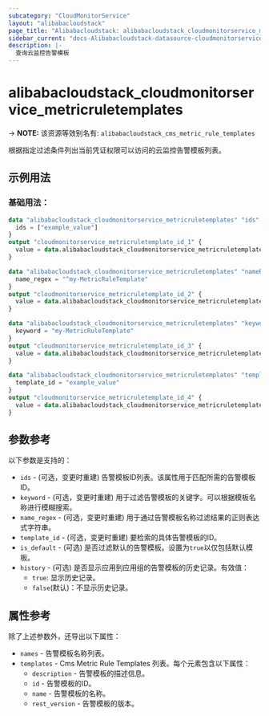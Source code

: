 ```yaml
---
subcategory: "CloudMonitorService"
layout: "alibabacloudstack"
page_title: "Alibabacloudstack: alibabacloudstack_cloudmonitorservice_metricruletemplates"
sidebar_current: "docs-Alibabacloudstack-datasource-cloudmonitorservice-metricruletemplates"
description: |- 
  查询云监控告警模板
---
```


# alibabacloudstack_cloudmonitorservice_metricruletemplates
-> **NOTE:** 该资源等效别名有: `alibabacloudstack_cms_metric_rule_templates`

根据指定过滤条件列出当前凭证权限可以访问的云监控告警模板列表。

## 示例用法

### 基础用法：

```terraform
data "alibabacloudstack_cloudmonitorservice_metricruletemplates" "ids" {
  ids = ["example_value"]
}
output "cloudmonitorservice_metricruletemplate_id_1" {
  value = data.alibabacloudstack_cloudmonitorservice_metricruletemplates.ids.templates.0.id
}

data "alibabacloudstack_cloudmonitorservice_metricruletemplates" "nameRegex" {
  name_regex = "^my-MetricRuleTemplate"
}
output "cloudmonitorservice_metricruletemplate_id_2" {
  value = data.alibabacloudstack_cloudmonitorservice_metricruletemplates.nameRegex.templates.0.id
}

data "alibabacloudstack_cloudmonitorservice_metricruletemplates" "keyword" {
  keyword = "my-MetricRuleTemplate"
}
output "cloudmonitorservice_metricruletemplate_id_3" {
  value = data.alibabacloudstack_cloudmonitorservice_metricruletemplates.keyword.templates.0.id
}

data "alibabacloudstack_cloudmonitorservice_metricruletemplates" "template_id" {
  template_id = "example_value"
}
output "cloudmonitorservice_metricruletemplate_id_4" {
  value = data.alibabacloudstack_cloudmonitorservice_metricruletemplates.template_id.templates.0.id
}
```

## 参数参考

以下参数是支持的：

* `ids` - (可选，变更时重建) 告警模板ID列表。该属性用于匹配所需的告警模板ID。
* `keyword` - (可选，变更时重建) 用于过滤告警模板的关键字。可以根据模板名称进行模糊搜索。
* `name_regex` - (可选，变更时重建) 用于通过告警模板名称过滤结果的正则表达式字符串。
* `template_id` - (可选，变更时重建) 要检索的具体告警模板的ID。
* `is_default` - (可选) 是否过滤默认的告警模板。设置为`true`以仅包括默认模板。
* `history` - (可选) 是否显示应用到应用组的告警模板的历史记录。有效值：
  * `true`: 显示历史记录。
  * `false`(默认)：不显示历史记录。

## 属性参考

除了上述参数外，还导出以下属性：

* `names` - 告警模板名称列表。
* `templates` - Cms Metric Rule Templates 列表。每个元素包含以下属性：
  * `description` - 告警模板的描述信息。
  * `id` - 告警模板的ID。
  * `name` - 告警模板的名称。
  * `rest_version` - 告警模板的版本。